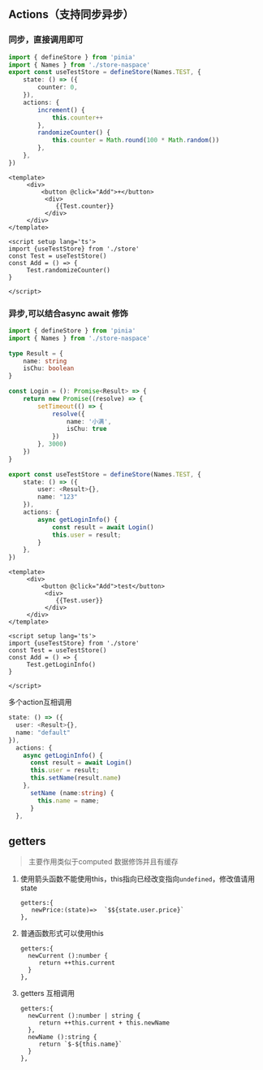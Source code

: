 ## Actions（支持同步异步）

### 同步，直接调用即可

```ts
import { defineStore } from 'pinia'
import { Names } from './store-naspace'
export const useTestStore = defineStore(Names.TEST, {
    state: () => ({
        counter: 0,
    }),
    actions: {
        increment() {
            this.counter++
        },
        randomizeCounter() {
            this.counter = Math.round(100 * Math.random())
        },
    },
})
```

```vue
<template>
     <div>
         <button @click="Add">+</button>
          <div>
             {{Test.counter}}
          </div>    
     </div>
</template>
 
<script setup lang='ts'>
import {useTestStore} from './store'
const Test = useTestStore()
const Add = () => {
     Test.randomizeCounter()
}
 
</script>
```

### 异步,可以结合async await 修饰

```ts
import { defineStore } from 'pinia'
import { Names } from './store-naspace'
 
type Result = {
    name: string
    isChu: boolean
}
 
const Login = (): Promise<Result> => {
    return new Promise((resolve) => {
        setTimeout(() => {
            resolve({
                name: '小满',
                isChu: true
            })
        }, 3000)
    })
}
 
export const useTestStore = defineStore(Names.TEST, {
    state: () => ({
        user: <Result>{},
        name: "123"
    }),
    actions: {
        async getLoginInfo() {
            const result = await Login()
            this.user = result;
        }
    },
})
```

```vue
<template>
     <div>
         <button @click="Add">test</button>
          <div>
             {{Test.user}}
          </div>    
     </div>
</template>
 
<script setup lang='ts'>
import {useTestStore} from './store'
const Test = useTestStore()
const Add = () => {
     Test.getLoginInfo()
}
 
</script>
```

多个action互相调用

```ts
state: () => ({
  user: <Result>{},
  name: "default"
}),
  actions: {
    async getLoginInfo() {
      const result = await Login()
      this.user = result;
      this.setName(result.name)
    },
      setName (name:string) {
        this.name = name;
      }
  },
```

## getters

> 主要作用类似于computed 数据修饰并且有缓存

1. 使用箭头函数不能使用this，this指向已经改变指向`undefined`，修改值请用state

       getters:{
          newPrice:(state)=>  `$${state.user.price}`
       },

2. 普通函数形式可以使用this

   ```
   getters:{
     newCurrent ():number {
     	return ++this.current
     }
   },
   ```

3. getters 互相调用

   ```
   getters:{
     newCurrent ():number | string {
     	return ++this.current + this.newName
     },
     newName ():string {
     	return `$-${this.name}`
     }
   },
   ```

   